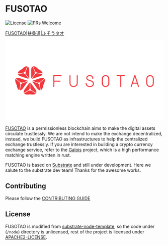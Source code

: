 # FUSOTAO
[![License](https://img.shields.io/badge/License-Apache%202.0-orange.svg)](#LICENSE)
[![PRs Welcome](https://img.shields.io/badge/PRs-welcome-blue.svg)](CONTRIBUTING.md)

[FUSOTAO](https://wiki.fusotao.org/en_US)|[扶桑道](https://wiki.fusotao.org/zh_CN)|[ふそうタオ](https://wiki.fusotao.org/ja_JP)

<p align="center">
  <img src="/fusotao.png">
</p>

[FUSOTAO](https://fusotao.org) is a permissionless blockchain aims to make the digital assets circulate trustlessly. 
We are not intend to make the exchange decentralized, instead, we build FUSOTAO as infrastructures to help the centralized exchange trustlessly. If you are interested in building a crypto currency exchange service, refer to the [Galois](https://github.com/uinb/galois) project, which is a high performance matching engine written in rust.

FUSOTAO is based on [Substrate](https://substrate.dev) and still under development. Here we salute to the substrate dev team! Thanks for the awesome works.


## Contributing
Please follow the [CONTRIBUTING GUIDE](CONTRIBUTING.md)

## License
FUSOTAO is modified from [substrate-node-template](https://github.com/substrate-developer-hub/substrate-node-template), so the code under (`/node`) directory is unlicensed, rest of the project is licensed under [APACHE2-LICENSE](LICENSE).
